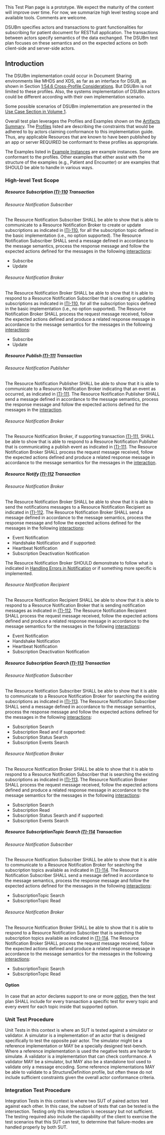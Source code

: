 <div markdown="1" class="stu-note">

This Test Plan page is a prototype. We expect the maturity of the content will improve over time. For now, we summarize high level testing scope and available tools. Comments are welcome.
</div>

DSUBm specifies actors and transactions to grant functionalities for subscribing for patient document for RESTfull application. The transactions between actors specify semantics of the data exchanged. The DSUBm test plan focuses on these semantics and on the expected actions on both client-side and server-side actors.

## Introduction

The DSUBm implementation could occur in Document Sharing environments like MHDS and XDS, as far as an interface for DSUB, as shown in Section [1:54.6 Cross-Profile Considerations](volume-1.html#1546-cross-profile-considerations). But DSUBm is not limited to these profiles. Also, the systems implementation of DSUBm actors could be different according with their own implementation scenario.

Some possible scenarios of DSUBm implementation are presented in the [Use Case Section in Volume 1](volume-1.html#1544-dsubm-overview).

Overall test plan leverages the Profiles and Examples shown on the [Artifacts Summary](artifacts.html). The [Profiles](artifacts.html#structures-resource-profiles) listed are describing the constraints that would be adhered to by actors claiming conformance to this implementation guide. Thus, any applicable Resources that are known to have been published by an app or server REQUIRED be conformant to these profiles as appropriate.

The Examples listed in [Example Instances](artifacts.html#example-example-instances) are example instances. Some are conformant to the profiles. Other examples that either assist with the structure of the examples (e.g., Patient and Encounter) or are examples that SHOULD be able to handle in various ways. 

### High-level Test Scope

##### Resource Subscription [ITI-110](ITI-110.html) Transaction

###### Resource Notification Subscriber

The Resource Notification Subscriber SHALL be able to show that is able to communicate to a Resource Notification Broker to create or update subscriptions as indicated in [ITI-110](ITI-110.html), for all the subscription topic defined in the basic implementation (i.e., no option supported).
The Resource Notification Subscriber SHALL send a message defined in accordance to the message semantics, process the response message and follow the expected actions defined for the messages in the following [interactions](ITI-110.html#231104-interactions):
- Subscribe
- Update  

###### Resource Notification Broker

The Resource Notification Broker SHALL be able to show that it is able to respond to a Resource Notification Subscriber that is creating or updating subscriptions as indicated in [ITI-110](ITI-110.html), for all the subscription topics defined in the basic implementation (i.e., no option supported).
The Resource Notification Broker SHALL process the request message received, follow the expected actions defined and produce a related response message in accordance to the message semantics for the messages in the following [interactions](ITI-110.html#231104-interactions):
- Subscribe
- Update  

##### Resource Publish [ITI-111](ITI-111.html) Transaction

###### Resource Notification Publisher

The Resource Notification Publisher SHALL be able to show that it is able to communicate to a Resource Notification Broker indicating that an event as occurred, as indicated in [ITI-111](ITI-111.html).
The Resource Notification Publisher SHALL send a message defined in accordance to the message semantics, process the response message and follow the expected actions defined for the messages in the [interaction](ITI-111.html#231114-interactions).

###### Resource Notification Broker

The Resource Notification Broker, if supporting transaction [ITI-111](ITI-111.html), SHALL be able to show that is able to respond to a Resource Notification Publisher that is communicating a publish event as indicated in [ITI-111](ITI-111.html).
The Resource Notification Broker SHALL process the request message received, follow the expected actions defined and produce a related response message in accordance to the message semantics for the messages in the [interaction](ITI-111.html#231114-interactions).

##### Resource Notify [ITI-112](ITI-112.html) Transaction

###### Resource Notification Broker

The Resource Notification Broker SHALL be able to show that it is able to send the notifications messages to a Resource Notification Recipient as indicated in [ITI-112](ITI-112.html).
The Resource Notification Broker SHALL send a message defined in accordance to the message semantics, process the response message and follow the expected actions defined for the messages in the following [interactions](ITI-112.html#231124-interactions):
- Event Notification  
- Handshake Notification
and if supported:
- Heartbeat Notification
- Subscription Deactivation Notification

The Resource Notification Broker SHOULD demonstrate to follow what is indicated in [Handling Errors in Notification](ITI-112.html#2311249-handling-errors-in-notification) or if something more specific is implemented.

###### Resource Notification Recipient
The Resource Notification Recipient SHALL be able to show that it is able to respond to a Resource Notification Broker that is sending notification messages as indicated in [ITI-112](ITI-112.html).
The Resource Notification Recipient SHALL process the request message received, follow the expected actions defined and produce a related response message in accordance to the message semantics for the messages in the following [interactions](ITI-112.html#231124-interactions):
- Event Notification  
- Handshake Notification
- Heartbeat Notification
- Subscription Deactivation Notification

##### Resource Subscription Search [ITI-113](ITI-113.html) Transaction

###### Resource Notification Subscriber

The Resource Notification Subscriber SHALL be able to show that it is able to communicate to a Resource Notification Broker for searching the existing subscriptions as indicated in [ITI-113](ITI-113.html).
The Resource Notification Subscriber SHALL send a message defined in accordance to the message semantics, process the response message and follow the expected actions defined for the messages in the following [interactions](ITI-113.html#231134-interactions):
- Subscription Search
- Subscription Read
and if supported:
- Subscription Status Search
- Subscription Events Search

###### Resource Notification Broker

The Resource Notification Broker SHALL be able to show that it is able to respond to a Resource Notification Subscriber that is searching the existing subscriptions as indicated in [ITI-113](ITI-113.html).
The Resource Notification Broker SHALL process the request message received, follow the expected actions defined and produce a related response message in accordance to the message semantics for the messages in the following [interactions](ITI-113.html#231134-interactions):
- Subscription Search
- Subscription Read
- Subscription Status Search
and if supported:
- Subscription Events Search

##### Resource SubscriptionTopic Search [ITI-114](ITI-114.html) Transaction

###### Resource Notification Subscriber

The Resource Notification Subscriber SHALL be able to show that it is able to communicate to a Resource Notification Broker for searching the subscription topics available as indicated in [ITI-114](ITI-114.html).
The Resource Notification Subscriber SHALL send a message defined in accordance to the message semantics, process the response message and follow the expected actions defined for the messages in the following [interactions](ITI-114.html#231144-interactions):
- SubscriptionTopic Search
- SubscriptionTopic Read

###### Resource Notification Broker

The Resource Notification Broker SHALL be able to show that it is able to respond to a Resource Notification Subscriber that is searching the subscription topics available as indicated in [ITI-114](ITI-114.html).
The Resource Notification Broker SHALL process the request message received, follow the expected actions defined and produce a related response message in accordance to the message semantics for the messages in the following [interactions](ITI-114.html#231144-interactions):
- SubscriptionTopic Search
- SubscriptionTopic Read

#### Option

In case that an actor declares support to one or more [option](volume-1.html#1542-actor-options), then the test plan SHALL include for every transaction a specific test for every topic and every event for each topic inside that supported option. 

### Unit Test Procedure

Unit Tests in this context is where an SUT is tested against a simulator or validator. A simulator is a implementation of an actor that is designed specifically to test the opposite pair actor. The simulator might be a reference implementation or MAY be a specially designed test-bench. Where a reference implementation is used the negative tests are harder to simulate. A validator is a implementation that can check conformance. A validator MAY be a simulator, but MAY also be a standalone tool used to validate only a message encoding. Some reference implementations MAY be able to validate to a StructureDefinition profile, but often these do not include sufficient constraints given the overall actor conformance criteria. 

### Integration Test Procedure

Integration Tests in this context is where two SUT of paired actors test against each other. In this case, the subset of tests that can be tested is the intersection. Testing only this intersection is necessary but not sufficient. The testing required also include the capability of the client to exercise the test scenarios that this SUT can test, to determine that failure-modes are handled properly by both SUT.


